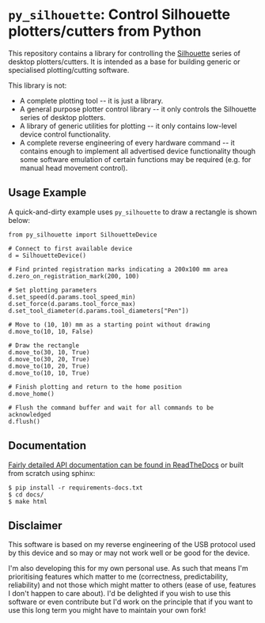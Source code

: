 `py_silhouette`: Control Silhouette plotters/cutters from Python
================================================================

This repository contains a library for controlling the
[Silhouette](https://www.silhouetteamerica.com/) series of desktop
plotters/cutters. It is intended as a base for building generic or specialised
plotting/cutting software.

This library is not:

* A complete plotting tool -- it is just a library.
* A general purpose plotter control library -- it only controls the Silhouette
  series of desktop plotters.
* A library of generic utilities for plotting -- it only contains low-level
  device control functionality.
* A complete reverse engineering of every hardware command -- it contains
  enough to implement all advertised device functionality though some software
  emulation of certain functions may be required (e.g. for manual head movement
  control).

Usage Example
-------------

A quick-and-dirty example uses `py_silhouette` to draw a rectangle is
shown below:

    from py_silhouette import SilhouetteDevice
    
    # Connect to first available device
    d = SilhouetteDevice()
    
    # Find printed registration marks indicating a 200x100 mm area
    d.zero_on_registration_mark(200, 100)
    
    # Set plotting parameters
    d.set_speed(d.params.tool_speed_min)
    d.set_force(d.params.tool_force_max)
    d.set_tool_diameter(d.params.tool_diameters["Pen"])
    
    # Move to (10, 10) mm as a starting point without drawing
    d.move_to(10, 10, False)
    
    # Draw the rectangle
    d.move_to(30, 10, True)
    d.move_to(30, 20, True)
    d.move_to(10, 20, True)
    d.move_to(10, 10, True)
    
    # Finish plotting and return to the home position
    d.move_home()
    
    # Flush the command buffer and wait for all commands to be acknowledged
    d.flush()

Documentation
-------------

[Fairly detailed API documentation can be found in
ReadTheDocs](http://py_silhouette.rtfd.org/) or built from scratch using sphinx:

    $ pip install -r requirements-docs.txt
    $ cd docs/
    $ make html

Disclaimer
----------

This software is based on my reverse engineering of the USB protocol used by
this device and so may or may not work well or be good for the device.

I'm also developing this for my own personal use. As such that means I'm
prioritising features which matter to me (correctness, predictability,
reliability) and not those which might matter to others (ease of use, features
I don't happen to care about). I'd be delighted if you wish to use this
software or even contribute but I'd work on the principle that if you want to
use this long term you might have to maintain your own fork!
